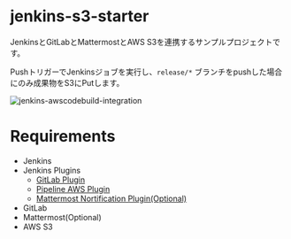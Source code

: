 # jenkins-s3-starter

JenkinsとGitLabとMattermostとAWS S3を連携するサンプルプロジェクトです。

PushトリガーでJenkinsジョブを実行し、`release/*` ブランチをpushした場合にのみ成果物をS3にPutします。

![jenkins-awscodebuild-integration](jenkins-codebuild-cicd.png)

# Requirements

* Jenkins
* Jenkins Plugins
  * [GitLab Plugin](https://github.com/jenkinsci/gitlab-plugin)
  * [Pipeline AWS Plugin](https://github.com/jenkinsci/pipeline-aws-plugin)
  * [Mattermost Nortification Plugin(Optional)](https://github.com/jenkinsci/mattermost-plugin)
* GitLab
* Mattermost(Optional)
* AWS S3